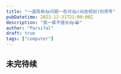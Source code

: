 ```yaml
---
title: "一道简单dp问题一些对dp(动态规划)的思考"
pubDatetime: 2023-12-31T21:00:00Z
description: "我一直不擅长dp😭"
author: "Parsifal"
draft: true
tags: ["computer"]
---
```


## 未完待续
